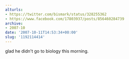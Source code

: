 ```yaml
---
alturls:
- https://twitter.com/bismark/status/328255362
- https://www.facebook.com/17803937/posts/856460284739
archive:
- 2007-10
date: '2007-10-11T14:53:34+00:00'
slug: '1192114414'
---
```


glad he didn't go to biology this morning.

